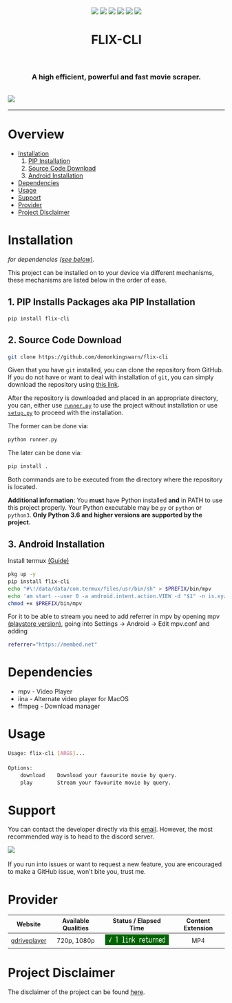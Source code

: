 <p align="center">
<br>
<a href="https://github.com/demonkingswarn/flix-cli"><img src="https://img.shields.io/github/stars/demonkingswarn/flix-cli?color=orange&logo=github&style=flat-square"></a>
<a href="http://makeapullrequest.com"><img src="https://img.shields.io/badge/PRs-welcome-brightgreen.svg"></a>
<img src="https://img.shields.io/badge/os-linux-brightgreen">
<img src="https://img.shields.io/badge/os-mac-brightgreen">
<img src="https://img.shields.io/badge/os-windows-brightgreen">
<img src="https://img.shields.io/badge/os-android-brightgreen">
<br>
</p>
<h1 align="center">
  FLIX-CLI
</h1>
<br>
<h3 align="center">
  A high efficient, powerful and fast movie scraper.
</h3>
<br>
<img src="https://github.com/DemonKingSwarn/flix-cli/raw/master/.assets/showcase.gif">

<hr>

# Overview

- [Installation](#installation)
    1. [PIP Installation](#1-pip-installs-packages-aka-pip-installation)
    2. [Source Code Download](#2-source-code-download)
    3. [Android Installation](#3-android-installation)
- [Dependencies](#dependencies)
- [Usage](#usage)
- [Support](#support)
- [Provider](#provider)
- [Project Disclaimer](#project-disclaimer)

# Installation
<i>for dependencies <a href="https://github.com/DemonKingSwarn/flix-cli#dependencies">(see below)</a>.</i>

This project can be installed on to your device via different mechanisms, these mechanisms are listed below in the order of ease.

## 1. PIP Installs Packages aka PIP Installation
```sh
pip install flix-cli
```

## 2. Source Code Download
``` sh
git clone https://github.com/demonkingswarn/flix-cli
```

Given that you have `git` installed, you can clone the repository from GitHub. If you do not have or want to deal with installation of `git`, you can simply download the repository using <a href="https://github.com/demonkingswarn/flix-cli/archive/refs/heads/master.zip">this link</a>.

After the repository is downloaded and placed in an appropriate directory, you can, either use [`runner.py`](https://github.com/demonkingswarn/flix-cli/blob/master/runner.py) to use the project without installation or use [`setup.py`](https://github.com/demonkingswarn/flix-cli/blob/master/setup.py) to proceed with the installation.

The former can be done via:
```sh
python runner.py
```
The later can be done via:
```sh
pip install .
```
Both commands are to be executed from the directory where the repository is located.

<b>Additional information</b>: You <b>must</b> have Python installed <b>and</b> in PATH to use this project properly. Your Python executable may be `py` or `python` or `python3`. <b>Only Python 3.6 and higher versions are supported by the project.</b>

## 3. Android Installation
Install termux <a href="https://termux.com">(Guide)</a>
```sh
pkg up -y
pip install flix-cli
echo "#\!/data/data/com.termux/files/usr/bin/sh" > $PREFIX/bin/mpv
echo 'am start --user 0 -a android.intent.action.VIEW -d "$1" -n is.xyz.mpv/.MPVActivity &' >> $PREFIX/bin/mpv
chmod +x $PREFIX/bin/mpv
```

For it to be able to stream you need to add referrer in mpv by opening mpv <a href="https://play.google.com/store/apps/details?id=is.xyz.mpv">(playstore version)</a>, going into Settings -> Android -> Edit mpv.conf and adding
```sh
referrer="https://membed.net"
```

# Dependencies
- mpv - Video Player
- iina - Alternate video player for MacOS
- ffmpeg - Download manager

# Usage

```sh
Usage: flix-cli [ARGS]...

Options:
    download    Download your favourite movie by query.
    play        Stream your favourite movie by query.
```

# Support
You can contact the developer directly via this <a href="mailto:swarn@demonkingswarn.ml">email</a>. However, the most recommended way is to head to the discord server.

<a href="https://discord.gg/JF85vTkDyC"><img src="https://invidget.switchblade.xyz/JF85vTkDyC"></a>

If you run into issues or want to request a new feature, you are encouraged to make a GitHub issue, won't bite you, trust me.

# Provider
| Website                                      | Available Qualities | Status / Elapsed Time | Content Extension |
| :------------------------------------------: | :-----------------:  | :----: | :-----------------: |
| [gdriveplayer](https://database.gdriveplayer.us/player.php)         | 720p, 1080p | <img height="25" src="https://github.com/DemonKingSwarn/flix-status/raw/master/images/gdriveplayer.jpg">  | MP4 |

# Project Disclaimer
The disclaimer of the project  can be found <a href="https://github.com/demonkingswarn/flix-cli/blob/master/disclaimer.org">here</a>.
